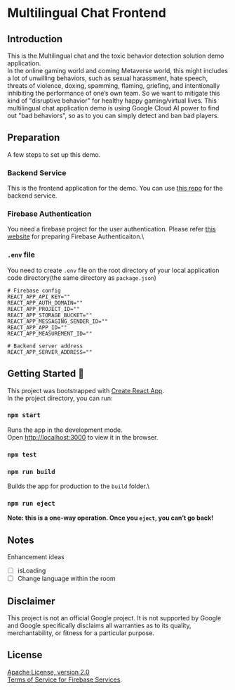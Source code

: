 # Multilingual Chat Frontend
## Introduction
This is the Multilingual chat and the toxic behavior detection solution demo application.\
In the online gaming world and coming Metaverse world, this might includes a lot of unwilling behaviors, such as sexual harassment, hate speech, threats of violence, doxing, spamming, flaming, griefing, and intentionally inhibiting the performance of one’s own team. So we want to mitigate this kind of "disruptive behavior" for healthy happy gaming/virtual lives.
This multilingual chat application demo is using Google Cloud AI power to find out "bad behaviors", so as to you can simply detect and ban bad players.

## Preparation
A few steps to set up this demo.
### Backend Service
This is the frontend application for the demo. You can use [this repo](https://github.com/Wonha/multilingual-chat.git) for the backend service.

### Firebase Authentication
You need a firebase project for the user authentication.
Please refer [this website](https://firebase.google.com/docs/auth) for preparing Firebase Authenticaiton.\

### `.env` file
You need to create `.env` file on the root directory of your local application code directory(the same directory as `package.json`)
```
# Firebase config
REACT_APP_API_KEY=""
REACT_APP_AUTH_DOMAIN=""
REACT_APP_PROJECT_ID=""
REACT_APP_STORAGE_BUCKET=""
REACT_APP_MESSAGING_SENDER_ID=""
REACT_APP_APP_ID=""
REACT_APP_MEASUREMENT_ID=""

# Backend server address
REACT_APP_SERVER_ADDRESS=""
```

## Getting Started 🚀
This project was bootstrapped with [Create React App](https://github.com/facebook/create-react-app).\
In the project directory, you can run:

### `npm start`

Runs the app in the development mode.\
Open [http://localhost:3000](http://localhost:3000) to view it in the browser.

### `npm test`

### `npm run build`

Builds the app for production to the `build` folder.\

### `npm run eject`

**Note: this is a one-way operation. Once you `eject`, you can’t go back!**

## Notes
Enhancement ideas
- [ ] isLoading
- [ ] Change language within the room

## Disclaimer
This project is not an official Google project. It is not supported by Google and Google specifically disclaims all warranties as to its quality, merchantability, or fitness for a particular purpose.


## License
[Apache License, version 2.0](http://www.apache.org/licenses/LICENSE-2.0)  
[Terms of Service for Firebase Services](https://firebase.google.com/terms/).
